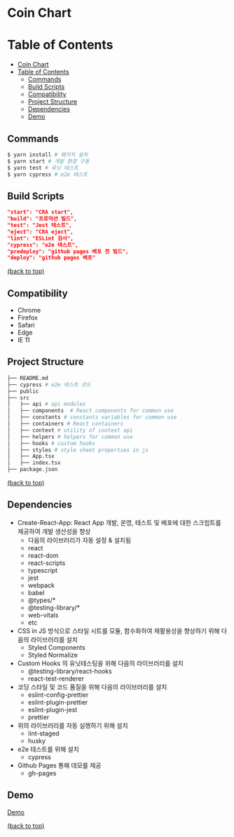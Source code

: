 # Coin Chart

# Table of Contents

- [Coin Chart](#coin-chart)
- [Table of Contents](#table-of-contents)
  - [Commands](#commands)
  - [Build Scripts](#build-scripts)
  - [Compatibility](#compatibility)
  - [Project Structure](#project-structure)
  - [Dependencies](#dependencies)
  - [Demo](#demo)

## Commands

```sh
$ yarn install # 패키지 설치
$ yarn start # 개발 환경 구동
$ yarn test # 유닛 테스트
$ yarn cypress # e2e 테스트
```

## Build Scripts

```json
"start": "CRA start",
"build": "프로덕션 빌드",
"test": "Jest 테스트",
"eject": "CRA eject",
"lint": "ESLint 검사",
"cypress": "e2e 테스트",
"predeploy": "github pages 배포 전 빌드",
"deploy": "github pages 배포"
```

[(back to top)](##table-of-contents)

## Compatibility

- Chrome
- Firefox
- Safari
- Edge
- IE 11

## Project Structure

```bash
├── README.md
├── cypress # e2e 테스트 코드
├── public
├── src
│   ├── api # api modules
│   ├── components  # React components for common use
│   ├── constants # constants variables for common use
│   ├── containers # React containers
│   ├── context # utility of context api
│   ├── helpers # helpers for common use
│   ├── hooks # custom hooks
│   ├── styles # style sheet properties in js
│   ├── App.tsx
│   ├── index.tsx
├── package.json

```

[(back to top)](##table-of-contents)

## Dependencies
- Create-React-App: React App 개발, 운영, 테스트 및 배포에 대한 스크립트를 제공하여 개발 생산성을 향상
  - 다음의 라이브러리가 자동 설정 & 설치됨
  - react
  - react-dom
  - react-scripts
  - typescript
  - jest
  - webpack
  - babel
  - @types/*
  - @testing-library/*
  - web-vitals
  - etc
- CSS in JS 방식으로 스타일 시트를 모듈, 함수화하여 재활용성을 향상하기 위해 다음의 라이브러리를 설치 
  - Styled Components
  - Styled Normalize
- Custom Hooks 의 유닛테스팅을 위해 다음의 라이브러리를 설치
  - @testing-library/react-hooks
  - react-test-renderer
- 코딩 스타일 및 코드 품질을 위해 다음의 라이브러리를 설치
  - eslint-config-prettier
  - eslint-plugin-prettier
  - eslint-plugin-jest
  - prettier
- 위의 라이브러리를 자동 실행하기 위해 설치
  - lint-staged
  - husky
- e2e 테스트를 위해 설치
  - cypress
- Github Pages 통해 데모를 제공
  - gh-pages 

## Demo
[Demo]('https://kevin-grylls.github.io/coin-chart/')

[(back to top)](##table-of-contents)
